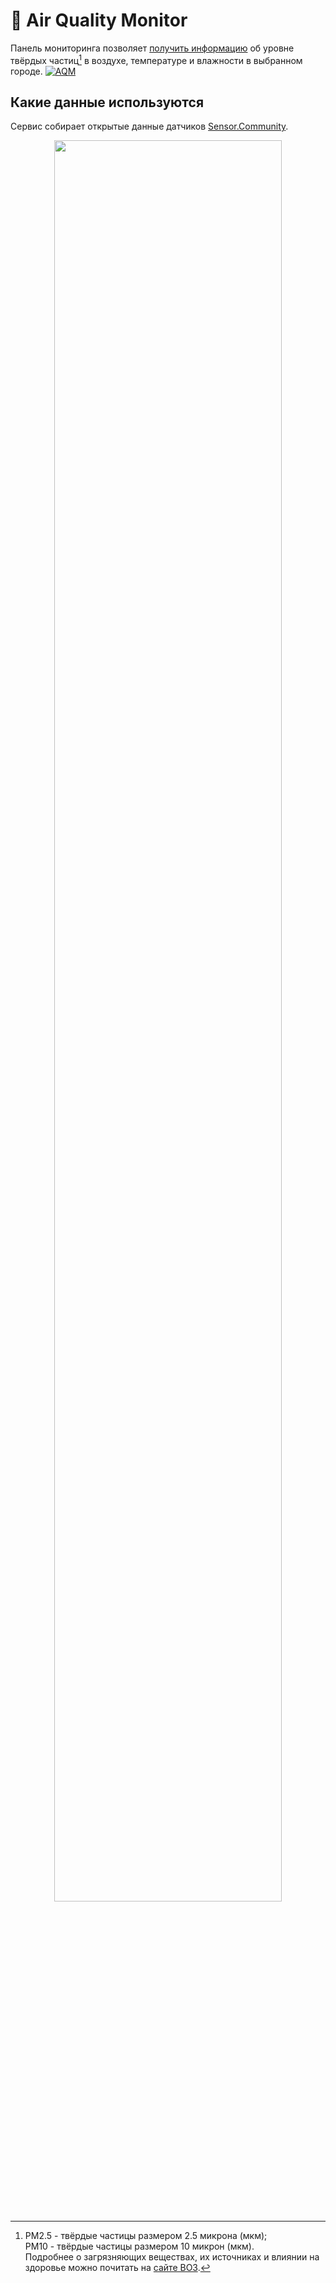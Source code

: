 # 🍃 Air Quality Monitor
Панель мониторинга позволяет [получить информацию](http://188.225.77.57:3000/public/dashboard/6f5c26bd-ff07-4b13-ae57-92823b69e13c) об уровне твёрдых частиц[^1] в воздухе, температуре и влажности в выбранном городе.
[![AQM](https://i.imgur.com/o4MjM5N.png)](http://188.225.77.57:3000/public/dashboard/6f5c26bd-ff07-4b13-ae57-92823b69e13c)

[^1]: PM2.5 - твёрдые частицы размером 2.5 микрона (мкм);  
  PM10 - твёрдые частицы размером 10 микрон (мкм).  
  Подробнее о загрязняющих веществах, их источниках и влиянии на здоровье можно почитать на [сайте ВОЗ](https://www.who.int/teams/environment-climate-change-and-health/air-quality-and-health/health-impacts/types-of-pollutants#).

## Какие данные используются
Сервис собирает открытые данные датчиков [Sensor.Community](https://sensor.community/ru/).

<p align="center">
    <img src="https://i.imgur.com/qfdj2Cp.png" width=85%> 
</p>
